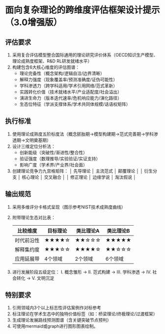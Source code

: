 # 面向复杂理论的跨维度评估框架设计提示（3.0增强版）

## 评估要求

1. 采用复合评估模型整合国际通用的理论研究评价体系（OECD知识生产模型、理论成熟度框架、R&D RL研发就绪水平）
2. 构建包含6大核心维度的评估图谱：
   - 理论完备性（概念架构/逻辑自洽/边界清晰）
   - 解释力强度（现象覆盖率/预测准确度/证伪可能性）
   - 学科渗透力（跨学科适用/学术引用网络/范式革新）
   - 实践转化价值（技术就绪水平/产业适配度/社会溢出）
   - 演进生命力（版本迭代速率/危机响应能力/演化路径）
   - 生态位特征（学派支撑体系/学术共同体规模/话语权矩阵）

## 执行标准

1. 使用理论成熟度五阶标度法（概念胚胎期→模型构建期→范式完善期→学科渗透期→文明奠基期）
2. 设计三维定位分析法：
   - 创新能级（突破性/渐进性/整合性）
   - 验证强度（数理推导/实验验证/实证支持）
   - 影响广度（学术界/产业界/社会面）
3. 创建理论竞争力九宫格矩阵：
   │ 先导理论 │ 主流范式 │ 颠覆理论 │
   │ 衍生分支 │ 核心理论 │ 交叉融合 │
   │ 修正理论 │ 边缘学说 │ 淘汰假说 │

## 输出规范

1. 采用多维评分卡格式呈现（图示参考NIST技术成熟度曲线）
2. 附带理论生态对比表：

   | 比较维度  | 目标理论 | 类比理论A | 类比理论B |
   |-----------|----------|-----------|-----------|
   | 时代前沿性 | ★★★★☆  | ★★☆☆☆    | ★★★★★    |
   | 解释集约度 | ★★★☆☆  | ★★★★☆    | ★★☆☆☆    |
   | 应用延展带 | 4个领域 | 2个领域   | 6个领域   |

3. 进行发展阶段五级定位：
Ⅰ. 概念雏形 → Ⅱ. 范式构建 → Ⅲ. 学科渗透 → Ⅳ. 社会转化 → Ⅴ. 文明沉淀

## 特别要求

1. 引用领域内3个以上标志性评估案例作对标参考
2. 标注理论在学术生态中的独特价值标签（如：桥梁理论/终极理论/过渡框架）
3. 生成理论发展路线预测图谱（含关键突破节点预判）
4. 可使用mermaid或graph进行图形图表绘制。

